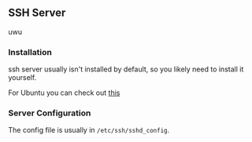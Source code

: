 

## SSH Server

uwu

### Installation

ssh server usually isn't installed by default, so you likely need to install it yourself.

For Ubuntu you can check out [this](https://ubuntu.com/server/docs/service-openssh)

### Server Configuration

The config file is usually in `/etc/ssh/sshd_config`.

